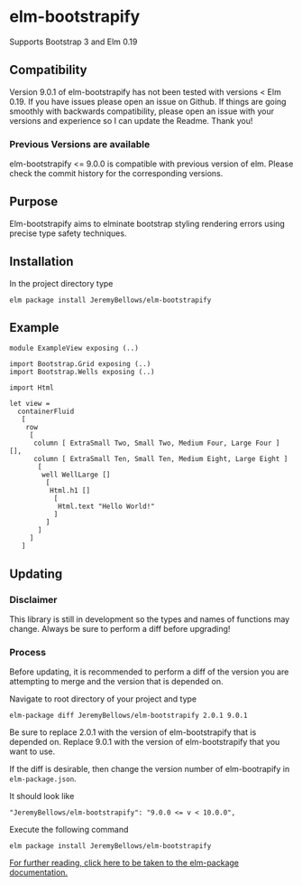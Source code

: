 
# elm-bootstrapify
Supports Bootstrap 3 and Elm 0.19
## Compatibility
Version 9.0.1 of elm-bootstrapify has not been tested with versions < Elm 0.19. If you have issues please open an issue on Github. If things are going smoothly with backwards compatibility, please open an issue with your versions and experience so I can update the Readme. Thank you!
### Previous Versions are available
elm-bootstrapify <= 9.0.0 is compatible with previous version of elm. Please check the commit history for the corresponding versions.
## Purpose
Elm-bootstrapify aims to elminate bootstrap styling rendering errors using precise type safety techniques.
## Installation
In the project directory type

```
elm package install JeremyBellows/elm-bootstrapify
```

## Example
```
module ExampleView exposing (..)

import Bootstrap.Grid exposing (..)
import Bootstrap.Wells exposing (..)

import Html

let view =
  containerFluid
   [
    row
     [
      column [ ExtraSmall Two, Small Two, Medium Four, Large Four ] [],
      column [ ExtraSmall Ten, Small Ten, Medium Eight, Large Eight ]
       [
        well WellLarge []
         [
          Html.h1 []
           [
            Html.text "Hello World!"
           ]
         ]
       ]
     ]
   ]
```
## Updating
### Disclaimer
This library is still in development so the types and names of functions may change. Always be sure to perform a diff before upgrading!
### Process
Before updating, it is recommended to perform a diff of the version you are attempting to merge and the version that is depended on.

Navigate to root directory of your project and type
```
elm-package diff JeremyBellows/elm-bootstrapify 2.0.1 9.0.1
```

Be sure to replace 2.0.1 with the version of elm-bootstrapify that is depended on.
Replace 9.0.1 with the version of elm-bootstrapify that you want to use.

If the diff is desirable, then change the version number of elm-bootrapify in `elm-package.json`.

It should look like
```
"JeremyBellows/elm-bootstrapify": "9.0.0 <= v < 10.0.0",
```

Execute the following command
```
elm package install JeremyBellows/elm-bootstrapify
```

[For further reading, click here to be taken to the elm-package documentation.](https://github.com/elm-lang/elm-package#updating-dependencies)
